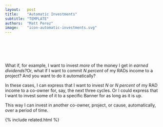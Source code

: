 ```yaml
---
layout:   post
title:    "Automatic Investments"
subtitle: "TEMPLATE"
authors:  "Matt Perez"
image:    "icon-automatic-investments.svg"
---
```


<div style="display:none;">
 <p>What if you want to invest your money-through-<span class="_paradigm">RAD</span> for more than one cycle&rsquo;s worth. And you want to do it automatically?</p>
</div>

<h1>&nbsp;</h1>
 <p>What if, for example, I want to invest <em>more</em> of the money I get in <em>earned dividends</em>?Or, what if I want to commit <em>N percent</em>  of my <span class="_paradigm">RAD</span>s income to a project? And you want to do it automatically?</p>
 <p>In these cases, I can express that I want to invest <em>N</em> or <em>N percent</em> of my <span class="_paradigm">RAD</span> income to a co-owner for, say, the next three cycles. Or I could express that I want to invest some of it to a specific <span class="_paradigm">Banner</span> for as long as it is up.</p>
 <p>This way I can invest in another co-owner, project, or cause, automatically, over a period of time.</p>

{% include related.html %}
